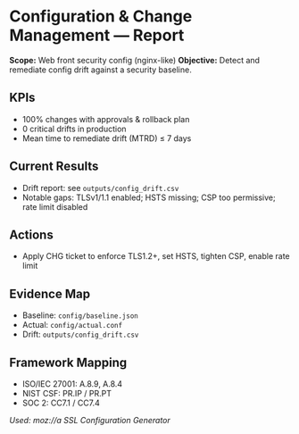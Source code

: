 # Configuration & Change Management — Report

**Scope:** Web front security config (nginx-like)
**Objective:** Detect and remediate config drift against a security baseline.

## KPIs 
- 100% changes with approvals & rollback plan
- 0 critical drifts in production
- Mean time to remediate drift (MTRD) ≤ 7 days

## Current Results
- Drift report: see `outputs/config_drift.csv`
- Notable gaps: TLSv1/1.1 enabled; HSTS missing; CSP too permissive; rate limit disabled

## Actions
- Apply CHG ticket to enforce TLS1.2+, set HSTS, tighten CSP, enable rate limit

## Evidence Map
- Baseline: `config/baseline.json` 
- Actual: `config/actual.conf`
- Drift: `outputs/config_drift.csv`

## Framework Mapping
- ISO/IEC 27001: A.8.9, A.8.4
- NIST CSF: PR.IP / PR.PT
- SOC 2: CC7.1 / CC7.4

*Used: moz://a SSL Configuration Generator*
